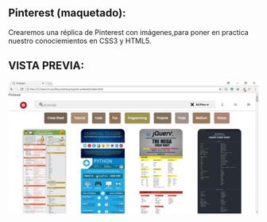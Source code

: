Pinterest (maquetado):
----------------
Crearemos una réplica de Pinterest con imágenes,para poner en practica nuestro conociemientos en CSS3 y HTML5.

VISTA PREVIA:
-----
![vistaprevia](https://raw.githubusercontent.com/NatalyCortez/project-pinterest/master/assets/img/Captura.JPG)
